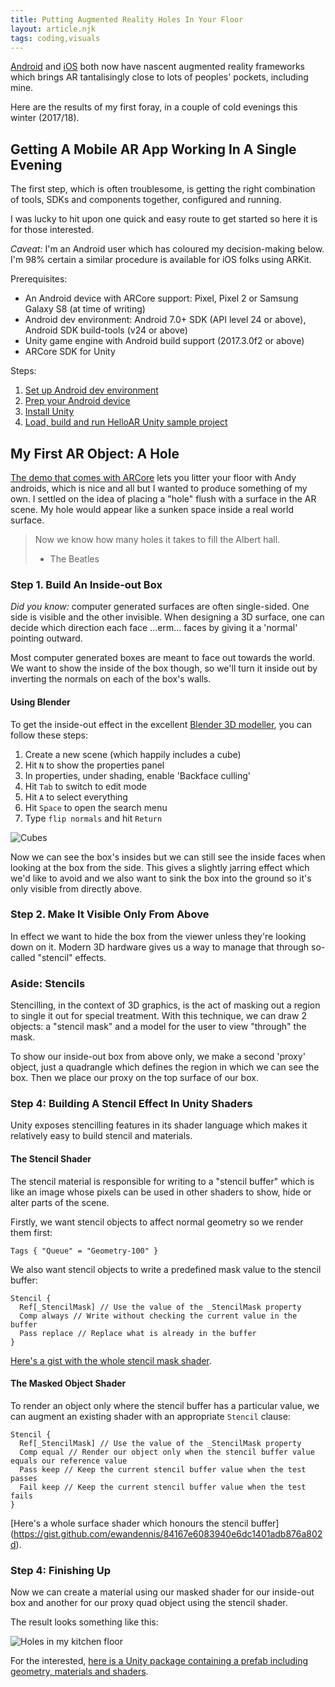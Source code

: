 ```yaml
---
title: Putting Augmented Reality Holes In Your Floor
layout: article.njk
tags: coding,visuals
---
```


[Android](https://developers.google.com/ar/) and [iOS](https://developer.apple.com/arkit/) both now have nascent augmented reality frameworks which brings AR tantalisingly close to lots of peoples' pockets, including mine.

Here are the results of my first foray, in a couple of cold evenings this winter (2017/18).

## Getting A Mobile AR App Working In A Single Evening

The first step, which is often troublesome, is getting the right combination of tools, SDKs and components together, configured and running.

I was lucky to hit upon one quick and easy route to get started so here it is for those interested.

_Caveat:_ I'm an Android user which has coloured my decision-making below. I'm 98% certain a similar procedure is available for iOS folks using ARKit.

Prerequisites:

 - An Android device with ARCore support: Pixel, Pixel 2 or Samsung Galaxy S8 (at time of writing)
 - Android dev environment: Android 7.0+ SDK (API level 24 or above), Android SDK build-tools (v24 or above)
 - Unity game engine with Android build support (2017.3.0f2 or above)
 - ARCore SDK for Unity

Steps:

 1. [Set up Android dev environment](https://developer.android.com/studio/index.html#downloads)
 1. [Prep your Android device](https://developers.google.com/ar/develop/unity/getting-started#prepare-device)
 1. [Install Unity](https://docs.unity3d.com/Manual/InstallingUnity.html)
 1. [Load, build and run HelloAR Unity sample project](https://developers.google.com/ar/develop/unity/getting-started)

## My First AR Object: A Hole

[The demo that comes with ARCore](https://github.com/google-ar/arcore-unity-sdk/tree/master/Assets/GoogleARCore/Examples/HelloAR) lets you litter your floor with Andy androids, which is nice and all but I wanted to produce something of my own. I settled on the idea of placing a "hole" flush with a surface in the AR scene. My hole would appear like a sunken space inside a real world surface.

> Now we know how many holes it takes to fill the Albert hall.
> - The Beatles

### Step 1. Build An Inside-out Box

_Did you know:_ computer generated surfaces are often single-sided. One side is visible and the other invisible. When designing a 3D surface, one can decide which direction each face ...erm... faces by giving it a 'normal' pointing outward.

Most computer generated boxes are meant to face out towards the world. We want to show the inside of the box though, so we'll turn it inside out by inverting the normals on each of the box's walls.

#### Using Blender

To get the inside-out effect in the excellent [Blender 3D modeller](https://www.blender.org/), you can follow these steps:

 1. Create a new scene (which happily includes a cube)
 1. Hit `N` to show the properties panel
 1. In properties, under shading, enable 'Backface culling'
 1. Hit `Tab` to switch to edit mode
 1. Hit `A` to select everything
 1. Hit `Space` to open the search menu
 1. Type `flip normals` and hit `Return`

![Cubes](/content/images/2018/01/cubes.png)

Now we can see the box's insides but we can still see the inside faces when looking at the box from the side. This gives a slightly jarring effect which we'd like to avoid and we also want to sink the box into the ground so it's only visible from directly above. 

### Step 2. Make It Visible Only From Above

In effect we want to hide the box from the viewer unless they're looking down on it. Modern 3D hardware gives us a way to manage that through so-called "stencil" effects.

### Aside: Stencils

Stencilling, in the context of 3D graphics, is the act of masking out a region to single it out for special treatment. With this technique, we can draw 2 objects: a "stencil mask" and a model for the user to view "through" the mask.

To show our inside-out box from above only, we make a second 'proxy' object, just a quadrangle which defines the region in which we can see the box. Then we place our proxy on the top surface of our box.

### Step 4: Building A Stencil Effect In Unity Shaders

Unity exposes stencilling features in its shader language which makes it relatively easy to build stencil and materials.

#### The Stencil Shader

The stencil material is responsible for writing to a "stencil buffer" which is like an image whose pixels can be used in other shaders to show, hide or alter parts of the scene.

Firstly, we want stencil objects to affect normal geometry so we render them first:

```
Tags { "Queue" = "Geometry-100" }
```

We also want stencil objects to write a predefined mask value to the stencil buffer:

```
Stencil {
  Ref[_StencilMask] // Use the value of the _StencilMask property
  Comp always // Write without checking the current value in the buffer
  Pass replace // Replace what is already in the buffer
}
```

[Here's a gist with the whole stencil mask shader](https://gist.github.com/ewandennis/ff0f12da482a0aff55486290c00c5e9e).

#### The Masked Object Shader

To render an object only where the stencil buffer has a particular value, we can augment an existing shader with an appropriate `Stencil` clause:

```
Stencil {
  Ref[_StencilMask] // Use the value of the _StencilMask property
  Comp equal // Render our object only when the stencil buffer value equals our reference value
  Pass keep // Keep the current stencil buffer value when the test passes
  Fail keep // Keep the current stencil buffer value when the test fails
}
```

[Here's a whole surface shader which honours the stencil buffer] (https://gist.github.com/ewandennis/84167e6083940e6dc1401adb876a802d).

### Step 4: Finishing Up

Now we can create a material using our masked shader for our inside-out box and another for our proxy quad object using the stencil shader.

The result looks something like this:

![Holes in my kitchen floor](/content/images/2018/01/holes-1.png)

For the interested, [here is a Unity package containing a prefab including geometry, materials and shaders](/static/arholes/ARHoles.unitypackage).
